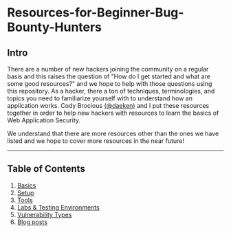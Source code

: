 # Resources-for-Beginner-Bug-Bounty-Hunters

## Intro

There are a number of new hackers joining the community on a regular basis and this raises the question of "How do I get started and what are some good resources?" and we hope to help with those questions using this repository. 
As a hacker, there a ton of techniques, terminologies, and topics you need to familiarize yourself with to understand how an application works. Cody Brocious [(@daeken)](http://twitter.com/daeken) and I put these resources together in order to help new hackers with resources to learn the basics of Web Application Security. 

We understand that there are more resources other than the ones we have listed and we hope to cover more resources in the near future!

---
## Table of Contents

1. [Basics](basics.md)
2. [Setup](setup.md)
3. [Tools](tools.md)
4. [Labs & Testing Environments](labs.md)
5. [Vulnerability Types](vulns.md)
6. [Blog posts](blogposts.md)
